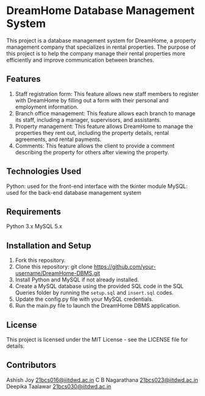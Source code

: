 # DreamHome Database Management System

This project is a database management system for DreamHome, a property management company that specializes in rental properties. The purpose of this project is to help the company manage their rental properties more efficiently and improve communication between branches.

## Features

1. Staff registration form: This feature allows new staff members to register with DreamHome by filling out a form with their personal and employment information.
2. Branch office management: This feature allows each branch to manage its staff, including a manager, supervisors, and assistants.
3. Property management: This feature allows DreamHome to manage the properties they rent out, including the property details, rental agreements, and rental payments.
4. Comments: This feature allows the client to provide a comment describing the property for others after viewing the property. 

## Technologies Used

Python: used for the front-end interface with the tkinter module
MySQL: used for the back-end database management system

## Requirements

Python 3.x
MySQL 5.x

## Installation and Setup

1. Fork this repository.
2. Clone this repository: git clone https://github.com/your-username/DreamHome-DBMS.git
3. Install Python and MySQL if not already installed.
4. Create a MySQL database using the provided SQL code in the SQL Queries folder by running the ```setup.sql``` and ```insert.sql``` codes.
5. Update the config.py file with your MySQL credentials.
6. Run the main.py file to launch the DreamHome DBMS application.

## License

This project is licensed under the MIT License - see the LICENSE file for details.

## Contributors

Ashish Joy
21bcs016@iiitdwd.ac.in
C B Nagarathana 
21bcs023@iitdwd.ac.in
Deepika Taalawar 
21bcs030@iitdwd.ac.in
